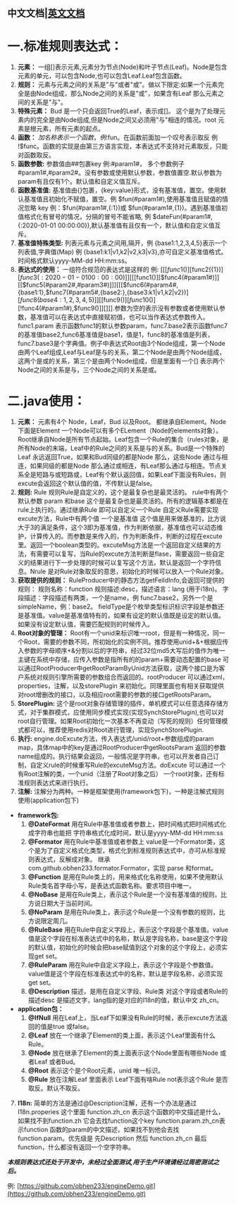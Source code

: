## 中文文档|[英文文档](https://github.com/obhen233/purslane-engine/blob/master/English%20Document.md) ##
# 一.标准规则表达式： #
1.  **元素：** 一组[]表示元素,元素分为节点(Node)和叶子节点(Leaf)。Node是包含元素的单元，可以包含Node,也可以包含Leaf.Leaf包含函数。
2. **规则：** 元素与元素之间的关系是"与"或者"或"。做以下限定:如果一个元素完全是由Node组成，那么Node之间的关系是"或"，如果含有Leaf 那么元素之间的关系是"与"。
3. **特殊元素：** Bud 是一个只会返回True的Leaf，表示成[]。 这个是为了处理元素内的完全是由Node组成,但是Node之间又必须用"与"相连的情况。root 元素是根元素，所有元素的起点。
4. **函数：** $加名称表示一个函数，例:$fun。在函数前面加一个叹号表示取反 例 !$func。函数的实现是由第三方语言实现，本表达式不支持对元素取反，只能对函数取反。
5. **函数参数:** 参数值由##包裹key 例:#param1#， 多个参数例子#param1#,#param2#。没有参数或使用默认参数，参数值置空.默认参数为param有且仅有1个。默认值和自定义值互斥。
6. **函数基准值:** 基准值由{}包裹，{key:value}形式，没有基准值，置空。使用默认基准值且初始化不赋值，置空。例 $fun(#param1#),使用基准值且赋值的情况忽略 key 例：$fun(#param1#,{:1})或 $fun(#param1#,{1})。遇到基准值初值格式化有冒号的情况，分隔的冒号不能省略, 例 $dateFun(#param1#,{:2020-01-01 00:00:00}),默认基准值有且仅有一个，默认值和自定义值互斥。
7. **基准值特殊类型:** 列表元素与元素之间用,隔开，例 {base1:1,2,3,4,5}表示一个列表值,字典值(Map) 例 {base1:k1|v1,k2|v2,k3|v3},亦可自定义基准值格式。时间格式默认yyyy-MM-dd HH:mm:ss。
8. **表达式的使用：** 一组符合规范的表达式是这样的 例: [[[$func1()][$func2({1})][$func3({:2020-01-01 00:00:00})]][[[$func1()][$func4(#param1#)]][[$func5(#param2#,#param3#)]]][[[$func6(#param4#,{base1:1},$func7(#param5#,{base2:},{base3:k1|v1,k2|v2})][$func8({base4:1,2,3,4,5})]][[$func9()][$func10()][!$func4(#param1#),$func9()]][]]].参数为空的表示没有参数或者使用默认参数，基准值可以在表达式中直接赋初值，也可以当作表达式参数传入。func1.param 表示函数func1的默认参数param，func7.base2表示函数func7的基准值base2,func6基准值是base1，值是1，func8的基准值是列表，func7.base3是个字典值。例子中表达式Root由3个Node组成，第一个Node由两个Leaf组成,Leaf与Leaf是与的关系，第二个Node是由两个Node组成，这两个是或的关系，第三个是由两个Node组成，但是里面有一个[] 表示两个Node之间的关系是与，三个Node之间的关系是或。

# 二.java使用： #
1. **元素：** 元素有4个 Node，Leaf，Bud 以及Root。 都继承自Element。Node下面是Element 一个Node可以有多个ELement（Node的elements对象）。Root继承自Node是所有节点起始。Leaf包含一个Rule的集合（rules对象，是所有Node的末端，Leaf中的Rule之间的关系是与的关系。Bud是一个特殊的Leaf 永远返回True，如果和Bud同级的都是Node 那么，这些Node 通过与相连，如果同级的都是Node 那么通过或相连，有Leaf那么通过与相连。节点关系全是短路与或短路或，Leaf有个默认返回值，如果Leaf下面没有Rules，则excute会返回这个默认值的值，不传默认是false。
2. **规则:**  Rule 规则Rule是自定义的，这个是最复杂也是最灵活的。 rule中有两个默认参数 param 和base 这个是最复杂也是最灵活的。所有的逻辑基本都是在rule上执行的。通过继承Rule 即可以自定义一个Rule 自定义Rule需要实现excute方法，Rule中有两个值 一个是基准值 这个值是用来做基准的，比方说大于3的满足条件，这个3即为基准值，作为判断依据，基准值也可以动态维护，计算传入的。而参数是来传入的，作为判断条件，判断的过程在excute里。返回一个boolean类型的。excuteMsg方法是一个返回自定义结果的方法，有需要可以复写，当Rule的excute方法判断是flase，需要返回一些自定义的结果进行下一步处理的时候可以复写这个方法，默认是返回一个字符信息。Nrule 是对Rule对象取反的意思，初始化的时候可以放入一个Rule对象。
3. **获取提供的规则：** RuleProducer中的静态方法getFeildInfo,会返回可提供的规则：
规则名称：function 规则描述:desc，描述语言：lang (用于i18n)。 字段描述：字段描述有两类，一个是name，例 func7.base2，另外一个是simpleName，例：base2。 fieldType是个枚举类型标识标识字段是参数还是基准值。value是基准值特有的，如果有设定的默认值既是设定的默认值。如果没有设定默认值，需要匹配规则的时候传入。
4. **Root对象的管理：**  Root有一个unid来标识唯一root，但是有一种情况，同一个Root，需要的参数不同，所初始化的实例不同。推荐使用unid+&+根据应传入参数的字母顺序+&分割以后的字符串，经过32位md5大写后的值作为唯一主键在系统中存储，应传入参数是指所有的的param+需要动态配置的base 可以通过RootProducer中getRootParamByUnid方法获取，这两个接口是为客户系统对规则引擎所需要的参数组合而返回的。rootProducer 可以通过xml，properties，注解，以及storePlugin 来初始化。同理里面也有相关获取提供对root增删改的接口，以及相应root需要的参数的接口getRootsParam。
5. **StorePlugin:** 这个是root对象存储管理的插件，单机模式可以任意选择存储方式，对于集群模式，应使用同步模式实现(实现SynchStorePlugin),也可以对root自行管理。如果Root初始化一次基本不再变动（写死的规则）任何管理模式都可以，推荐使用redis对Root进行管理，实现SynchStorePlugin.
6. **执行:** engine.doExcute方法，传入表达式/unid/root+参数组成的param map，具体map中的key是通过RootProducer中getRootsParam 返回的参数name组成的。执行结果会返回，一般情况是字符串，也可以开发者自己订制，自定义rule的时候重写Rule的excuteMsg方法。doExcute 可以通过一个有Root注解的类，一个unid（注册了Root对象之后） 一个root对象，还有标准规则表达式来进行执行。
7. **注解:** 注解分为两种。一种是框架使用(framework包下)，一种是注解式规则使用(application包下) 
 - **framework包:**
     1. **@DateFormat** 用在Rule中基准值或者参数上，把时间格式把时间格式化成字符串也能把 字符串格式化成时间，默认是yyyy-MM-dd HH:mm:ss
     2. **@Formator** 用在Rule中基准值或者参数上 value是一个Formator类，这个是为了自定义格式化类型，格式化到标准规则表达式中，亦可从标准规则表达式，反解成对象。 继承com.github.obhen233.formator.Formator，实现 parse 和format。 
     3. **@Function** 是用在Rule类上的，用来格式化名称使用，如果不使用默认Rule类名首字母小写，是表达式函数名称。要求项目中唯一。
     4. **@NoBase** 是用在Rule类上，表示这个Rule是一个没有基准值的规则，比方说日期大于当前时间。
     5. **@NoParam** 是用在Rule类上，表示这个Rule是一个没有参数的规则，比方说限定周几。
     6. **@RuleBase** 用在Rule中自定义字段上，表示这个字段是个基准值。value值是这个字段在标准表达式中的名称，默认是字段名称，base是这个字段的默认值，初始化的时候会把base赋值到这个对象的这个字段上，必须实现get set。
     7. **@RuleParam** 用在Rule中自定义字段上，表示这个字段是个参数值。value值是这个字段在标准表达式中的名称，默认是字段名称，必须实现get set。
     8. **@Description** 描述，是用在自定义字段、Rule类 对这个字段或者Rule的描述desc 是描述文字，lang指的是对应的I18n的值，默认中文 zh_cn。
 - **application包：**
     1. **@IfNull** 用在Leaf上，当Leaf下如果没有Rule的时候，表示excute方法返回的值是true 或false。
     2. **@Leaf** 放在一个继承了Element的类上面，表示这个Leaf里面有什么Rule。
     3. **@Node** 放在继承了Element的类上面表示这个Node里面有哪些Node 或者Leaf 或者Bud。
     4. **@Root** 表示这个是个Root元素，unid 唯一标识。
     5. **@Rule** 放在注解Leaf 里面表示 Leaf下面有啥Rule not表示这个Rule 是否取反。默认不取反。  
7. **I18n:** 简单的方法是通过@Description注解，还有一个办法是通过I18n.properies
这个里面 function.zh_cn 表示这个函数的中文描述是什么，如果找不到function.zh 它会去找function这个key function.param.zh_cn表示function 函数的param的中文描述，如果找不到他会去找function.param。优先级是 先Description 然后 function.zh_cn 最后 function，什么都没有返回一个空字符串。 

***本规则表达式还处于开发中，未经过全面测试,用于生产环境请经过周密测试之后。***

例: [https://github.com/obhen233/engineDemo.git](https://github.com/obhen233/engineDemo.git)
